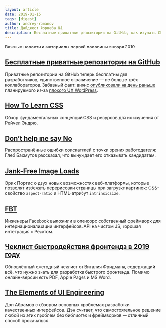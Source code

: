 ```yaml
---
layout: article
date: 2019-01-15
tags: [digest]
author: andrey-romanov
title: Дайджест Форвеба №1
description: Бесплатные приватные репозитории на GitHub, как изучать CSS, загрузка картинок без перерисовки, фреймворк для интернационализации от Facebook, чеклист быстродействия фронтенда в 2019 году, основные проблемы разработки интерфейсов
---
```

<p class="paragraph--lead">Важные новости и материалы первой половины января 2019</p>

## [Бесплатные приватные репозитории на GitHub](https://blog.github.com/2019-01-07-new-year-new-github/)

Приватные репозитории на GitHub теперь бесплатны для разработчиков, единственное ограничение — не больше трёх коллабораторов. Забавный факт: анонс [опубликовали на день раньше](https://mobile.twitter.com/matthewhughes/status/1082343527797977090) планируемого из-за [плохого UX WordPress](https://mobile.twitter.com/matthewhughes/status/1082325484678057984).

## [How To Learn CSS](https://www.smashingmagazine.com/2019/01/how-to-learn-css/)

Обзор фундаментальных концепций CSS и ресурсов для их изучения от Рейчел Эндрю.

## [Don’t help me say No](https://glebbahmutov.com/blog/dont-help-me-say-no/)

Распространённые ошибки соискателей с точки зрения работодателя: Глеб Бахмутов рассказал, что вынуждает его отказывать кандидатам.

## [Jank-Free Image Loads](https://24ways.org/2018/jank-free-image-loads/)

Эрик Портис о двух новых возможностях веб-платформы, которые позволят избежать перерисовки страницы при загрузке картинок: CSS-свойство `aspect-ratio` и HTML-атрибут `intrinsicsize`.

## [FBT](https://facebookincubator.github.io/fbt/)

Инженеры Facebook выложили в опенсорс собственный фреймворк для интернационализации интерфейсов. API на чистом JS, хорошая интеграция с Реактом.

## [Чеклист быстродействия фронтенда в 2019 году](https://www.smashingmagazine.com/2019/01/front-end-performance-checklist-2019-pdf-pages/)

Обновлённый ежегодный чеклист от Виталия Фридмана, содержащий всё, что нужно знать для разработки быстрого фронтенда. Помимо онлайн-версии есть PDF, Apple Pages
и MS Word.

## [The Elements of UI Engineering](https://overreacted.io/the-elements-of-ui-engineering/)

Дэн Абрамов с обзором основных проблемах разработки качественных интерфейсов. Дэн считает, что самостоятельное решение любой из этих проблем без библиотек и
фреймворков — отличный способ прокачаться.
